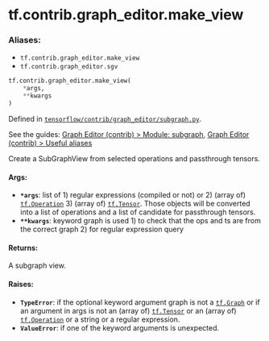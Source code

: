 <div itemscope itemtype="http://developers.google.com/ReferenceObject">
<meta itemprop="name" content="tf.contrib.graph_editor.make_view" />
<meta itemprop="path" content="Stable" />
</div>

# tf.contrib.graph_editor.make_view

### Aliases:

* `tf.contrib.graph_editor.make_view`
* `tf.contrib.graph_editor.sgv`

``` python
tf.contrib.graph_editor.make_view(
    *args,
    **kwargs
)
```



Defined in [`tensorflow/contrib/graph_editor/subgraph.py`](https://www.tensorflow.org/code/tensorflow/contrib/graph_editor/subgraph.py).

See the guides: [Graph Editor (contrib) > Module: subgraph](../../../../../api_guides/python/contrib.graph_editor.md#Module_subgraph), [Graph Editor (contrib) > Useful aliases](../../../../../api_guides/python/contrib.graph_editor.md#Useful_aliases)

Create a SubGraphView from selected operations and passthrough tensors.

#### Args:

* <b>`*args`</b>: list of 1) regular expressions (compiled or not) or 2) (array of)
    <a href="../../../tf/Operation.md"><code>tf.Operation</code></a> 3) (array of) <a href="../../../tf/Tensor.md"><code>tf.Tensor</code></a>. Those objects will be converted
    into a list of operations and a list of candidate for passthrough tensors.
* <b>`**kwargs`</b>: keyword graph is used 1) to check that the ops and ts are from
    the correct graph 2) for regular expression query

#### Returns:

A subgraph view.

#### Raises:

* <b>`TypeError`</b>: if the optional keyword argument graph is not a <a href="../../../tf/Graph.md"><code>tf.Graph</code></a>
    or if an argument in args is not an (array of) <a href="../../../tf/Tensor.md"><code>tf.Tensor</code></a>
    or an (array of) <a href="../../../tf/Operation.md"><code>tf.Operation</code></a> or a string or a regular expression.
* <b>`ValueError`</b>: if one of the keyword arguments is unexpected.